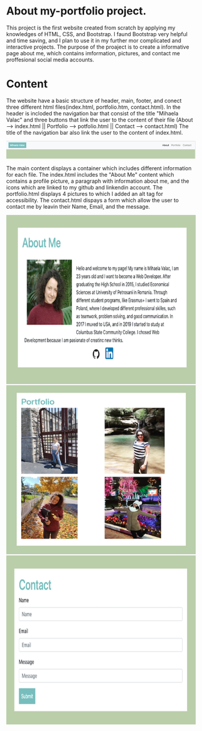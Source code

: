 # About my-portfolio project.
This project is the first website created from scratch by applying my knowledges of HTML, CSS, and Bootstrap. I faund Bootstrap very helpful and time saving, and I plan to use it in my further mor complicated and interactive projects. The purpose of the proaject is to create a informative page about me, which contains imformation, pictures, and contact me proffesional social media accounts.   

# Content
The website have a basic structure of header, main, footer, and conect three different html files(index.html, portfolio.htm, contact.html).
In the header is incloded the navigation bar that consist of the title "Mihaela Valac" and three buttons that link the user to the content of their file (About --> index.html || Portfolio --> potfolio.html || Contact --> contact.html) The title of the navigation bar also link the user to the content of index.html.

<img  width="600" src="img/nav_bar.png">

The main content displays a container which includes different information for each file. The index.html includes the "About Me" content which contains a profile picture, a paragraph with information about me, and the icons which are linked to my github and linkendin account. The portfolio.html displays 4 pictures to which I added an alt tag for accessibility. The contact.html dispays a form which allow the user to contact me by leavin their Name, Email, and the message. 

<img  width="600" height="450" src="img/about_me.png">
<img  width="600" height="450" src="img/pictures.png">
<img  width="600" height="450"  src="img/contact.png">


